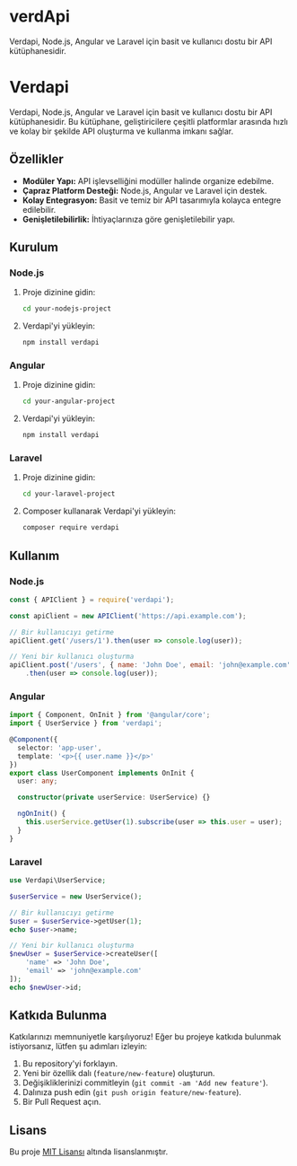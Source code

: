 # verdApi
Verdapi, Node.js, Angular ve Laravel için basit ve kullanıcı dostu bir API kütüphanesidir.


# Verdapi

Verdapi, Node.js, Angular ve Laravel için basit ve kullanıcı dostu bir API kütüphanesidir. Bu kütüphane, geliştiricilere çeşitli platformlar arasında hızlı ve kolay bir şekilde API oluşturma ve kullanma imkanı sağlar.

## Özellikler

- **Modüler Yapı:** API işlevselliğini modüller halinde organize edebilme.
- **Çapraz Platform Desteği:** Node.js, Angular ve Laravel için destek.
- **Kolay Entegrasyon:** Basit ve temiz bir API tasarımıyla kolayca entegre edilebilir.
- **Genişletilebilirlik:** İhtiyaçlarınıza göre genişletilebilir yapı.

## Kurulum

### Node.js

1. Proje dizinine gidin:
   ```bash
   cd your-nodejs-project
   ```

2. Verdapi'yi yükleyin:
   ```bash
   npm install verdapi
   ```

### Angular

1. Proje dizinine gidin:
   ```bash
   cd your-angular-project
   ```

2. Verdapi'yi yükleyin:
   ```bash
   npm install verdapi
   ```

### Laravel

1. Proje dizinine gidin:
   ```bash
   cd your-laravel-project
   ```

2. Composer kullanarak Verdapi'yi yükleyin:
   ```bash
   composer require verdapi
   ```

## Kullanım

### Node.js

```javascript
const { APIClient } = require('verdapi');

const apiClient = new APIClient('https://api.example.com');

// Bir kullanıcıyı getirme
apiClient.get('/users/1').then(user => console.log(user));

// Yeni bir kullanıcı oluşturma
apiClient.post('/users', { name: 'John Doe', email: 'john@example.com' })
    .then(user => console.log(user));
```

### Angular

```typescript
import { Component, OnInit } from '@angular/core';
import { UserService } from 'verdapi';

@Component({
  selector: 'app-user',
  template: '<p>{{ user.name }}</p>'
})
export class UserComponent implements OnInit {
  user: any;

  constructor(private userService: UserService) {}

  ngOnInit() {
    this.userService.getUser(1).subscribe(user => this.user = user);
  }
}
```

### Laravel

```php
use Verdapi\UserService;

$userService = new UserService();

// Bir kullanıcıyı getirme
$user = $userService->getUser(1);
echo $user->name;

// Yeni bir kullanıcı oluşturma
$newUser = $userService->createUser([
    'name' => 'John Doe',
    'email' => 'john@example.com'
]);
echo $newUser->id;
```

## Katkıda Bulunma

Katkılarınızı memnuniyetle karşılıyoruz! Eğer bu projeye katkıda bulunmak istiyorsanız, lütfen şu adımları izleyin:

1. Bu repository'yi forklayın.
2. Yeni bir özellik dalı (`feature/new-feature`) oluşturun.
3. Değişikliklerinizi commitleyin (`git commit -am 'Add new feature'`).
4. Dalınıza push edin (`git push origin feature/new-feature`).
5. Bir Pull Request açın.

## Lisans

Bu proje [MIT Lisansı](LICENSE) altında lisanslanmıştır.
